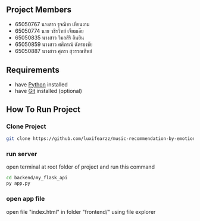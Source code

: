 
## Project Members
- 65050767 นางสาว รุจณิชา เทียนงาม
- 65050774 นาย วชิรวิทย์ เจียมเอ๊ย
- 65050835 นางสาว วิมลสิริ อินยิน
- 65050859 นางสาว ศศิภรณ์ ฉัตรธงชัย
- 65050887 นางสาว ศุภรา สุวรรณทิพย์

## Requirements
- have [Python](https://www.python.org/) installed
- have [Git](https://git-scm.com/) installed (optional)

## How To Run Project

### Clone Project

```bash
git clone https://github.com/luxifearzz/music-recommendation-by-emotion-detection.git
```

### run server

open terminal at root folder of project and run this command

```bash
cd backend/my_flask_api
py app.py
```

### open app file

open file "index.html" in folder "frontend/" using file explorer
